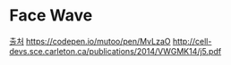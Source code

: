 Face Wave
===

[출처](https://codepen.io/lcb931023/pen/PKmxqx)
<https://codepen.io/mutoo/pen/MvLzaO>
<http://cell-devs.sce.carleton.ca/publications/2014/VWGMK14/j5.pdf>
